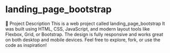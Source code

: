 # landing_page_bootstrap
📌 Project Description This is a web project called landing_page_bootstrap It was built using HTML, CSS, JavaScript, and modern layout tools like Flexbox, Grid, or Bootstrap. The design is fully responsive and works great on both desktop and mobile devices. Feel free to explore, fork, or use the code as inspiration!
